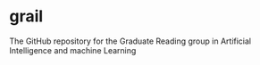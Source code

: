 # grail
The GitHub repository for the Graduate Reading group in Artificial Intelligence and machine Learning
